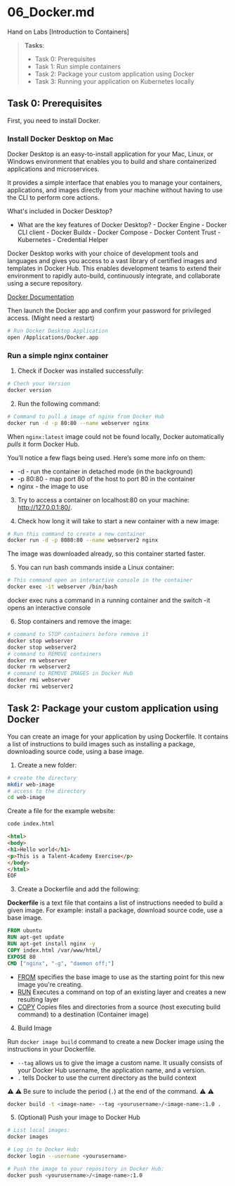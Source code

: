 # 06_Docker.md
Hand on Labs [Introduction to Containers]

> **Tasks**:
> - Task 0: Prerequisites
> - Task 1: Run simple containers
> - Task 2: Package your custom application using Docker
> - Task 3: Running your application on Kubernetes locally

## Task 0: Prerequisites

First, you need to install Docker.

### Install Docker Desktop on Mac

Docker Desktop is an easy-to-install application for your Mac, Linux, or Windows environment 
that enables you to build and share containerized applications and microservices.

It provides a simple interface that enables you to manage your containers, applications, and 
images directly from your machine without having to use the CLI to perform core actions.

What's included in Docker Desktop?
- What are the key features of Docker Desktop?
       - Docker Engine
       - Docker CLI client
       - Docker Buildx
       - Docker Compose
       - Docker Content Trust
       - Kubernetes
       - Credential Helper

Docker Desktop works with your choice of development tools and languages and gives you access 
to a vast library of certified images and templates in Docker Hub. This enables development teams 
to extend their environment to rapidly auto-build, continuously integrate, and collaborate using 
a secure repository.

[Docker Documentation](https://docs.docker.com/desktop/mac/install/)

Then launch the Docker app and confirm your password for privileged access. (Might need a restart)
```bash
# Run Docker Desktop Application
open /Applications/Docker.app
```

### Run a simple nginx container

1. Check if Docker was installed successfully:

```bash
# Chech your Version
docker version
```

2. Run the following command:

```bash
# Command to pull a image of nginx from Docker Hub
docker run -d -p 80:80 --name webserver nginx
```

When `nginx:latest` image could not be found locally, Docker automatically _pulls_ it form Docker Hub.

You’ll notice a few flags being used. Here’s some more info on them:

- -d - run the container in detached mode (in the background)
- -p 80:80 - map port 80 of the host to port 80 in the container
- nginx - the image to use

3. Try to access a container on localhost:80 on your machine: http://127.0.0.1:80/.

4. Check how long it will take to start a new container with a new image:

```bash
# Run this command to create a new container
docker run -d -p 8080:80 --name webserver2 nginx
```

The image was downloaded already, so this container started faster.

5. You can run bash commands inside a Linux container:

```bash
# This command open an interactive console in the container
docker exec -it webserver /bin/bash
```

docker exec runs a command in a running container and the switch -it opens an interactive console

6. Stop containers and remove the image:

```bash
# command to STOP containers before remove it
docker stop webserver
docker stop webserver2
# command to REMOVE containers
docker rm webserver
docker rm webserver2
# command to REMOVE IMAGES in Docker Hub
docker rmi webserver
docker rmi webserver2
```

## <a name="Task_2"></a>Task 2: Package your custom application using Docker

You can create an image for your application by using Dockerfile. It contains a list of instructions 
to build images such as installing a package, downloading source code, using a base image.

1. Create a new folder:

```bash
# create the directory
mkdir web-image
# access to the directory
cd web-image
```
Create a file for the example website:
```bash
code index.html
```
```html
<html>
<body>
<h1>Hello world</h1>
<p>This is a Talent-Academy Exercise</p>
</body>
</html>
EOF
```

3. Create a Dockerfile and add the following:

**Dockerfile** is a text file that contains a list of instructions needed to build a given image. For example: install a package, download source code, use a base image.

```dockerfile
FROM ubuntu
RUN apt-get update
RUN apt-get install nginx -y
COPY index.html /var/www/html/
EXPOSE 80
CMD ["nginx", "-g", "daemon off;"]
```

- [FROM](https://docs.docker.com/engine/reference/builder/#from) specifies the base image to use as the starting point for this new image you're creating.
- [RUN](https://docs.docker.com/engine/reference/builder/#run) Executes a command on top of an existing layer and creates a new resulting layer
- [COPY](https://docs.docker.com/engine/reference/builder/#copy) Copies files and directories from a source (host executing build command) to a destination (Container image)

4. Build Image

Run `docker image build` command to create a new Docker image using the instructions in your Dockerfile.

- `--tag` allows us to give the image a custom name. It usually consists of your Docker Hub username, the application name, and a version.
- `.` tells Docker to use the current directory as the build context

:warning: :warning: Be sure to include the period (`.`) at the end of the command. :warning: :warning:

```bash
docker build -t <image-name> --tag <yourusername>/<image-name>:1.0 .
```

5. (Optional) Push your image to Docker Hub

```bash
# List local images:
docker images

# Log in to Docker Hub:
docker login --username <yourusername>

# Push the image to your repository in Docker Hub:
docker push <yourusername>/<image-name>:1.0
```
